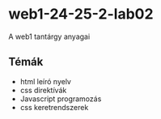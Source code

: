 # web1-24-25-2-lab02
A web1 tantárgy anyagai

## Témák 
- html leíró nyelv
- css direktívák
- Javascript programozás
- css keretrendszerek